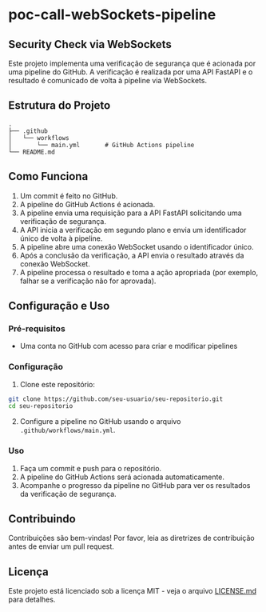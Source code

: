 # poc-call-webSockets-pipeline

## Security Check via WebSockets

Este projeto implementa uma verificação de segurança que é acionada por uma pipeline do GitHub. A verificação é realizada por uma API FastAPI e o resultado é comunicado de volta à pipeline via WebSockets.

## Estrutura do Projeto

```
.
├── .github
│   └── workflows
│       └── main.yml       # GitHub Actions pipeline
└── README.md
```

## Como Funciona

1. Um commit é feito no GitHub.
2. A pipeline do GitHub Actions é acionada.
3. A pipeline envia uma requisição para a API FastAPI solicitando uma verificação de segurança.
4. A API inicia a verificação em segundo plano e envia um identificador único de volta à pipeline.
5. A pipeline abre uma conexão WebSocket usando o identificador único.
6. Após a conclusão da verificação, a API envia o resultado através da conexão WebSocket.
7. A pipeline processa o resultado e toma a ação apropriada (por exemplo, falhar se a verificação não for aprovada).

## Configuração e Uso

### Pré-requisitos

- Uma conta no GitHub com acesso para criar e modificar pipelines

### Configuração

1. Clone este repositório:

```bash
git clone https://github.com/seu-usuario/seu-repositorio.git
cd seu-repositorio
```

2. Configure a pipeline no GitHub usando o arquivo `.github/workflows/main.yml`.

### Uso

1. Faça um commit e push para o repositório.
2. A pipeline do GitHub Actions será acionada automaticamente.
3. Acompanhe o progresso da pipeline no GitHub para ver os resultados da verificação de segurança.

## Contribuindo

Contribuições são bem-vindas! Por favor, leia as diretrizes de contribuição antes de enviar um pull request.

## Licença

Este projeto está licenciado sob a licença MIT - veja o arquivo [LICENSE.md](LICENSE.md) para detalhes.
